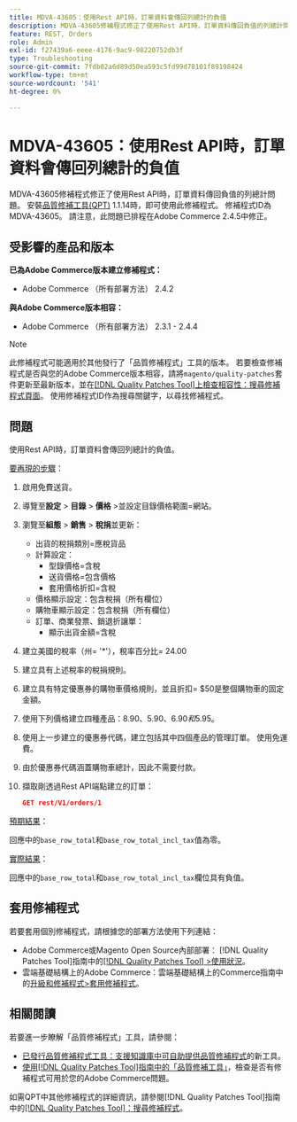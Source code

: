 ```yaml
---
title: MDVA-43605：使用Rest API時，訂單資料會傳回列總計的負值
description: MDVA-43605修補程式修正了使用Rest API時，訂單資料傳回負值的列總計問題。 安裝[Quality Patches Tool (QPT)](https://experienceleague.adobe.com/zh-hant/docs/commerce-operations/tools/quality-patches-tool/quality-patches-tool-to-self-serve-quality-patches) 1.1.14時，即可使用此修補程式。 修補程式ID為MDVA-43605。 請注意，此問題已排程在Adobe Commerce 2.4.5中修正。
feature: REST, Orders
role: Admin
exl-id: f27439a6-eeee-4176-9ac9-98220752db3f
type: Troubleshooting
source-git-commit: 7fdb02a6d89d50ea593c5fd99d78101f89198424
workflow-type: tm+mt
source-wordcount: '541'
ht-degree: 0%

---
```


# MDVA-43605：使用Rest API時，訂單資料會傳回列總計的負值

MDVA-43605修補程式修正了使用Rest API時，訂單資料傳回負值的列總計問題。 安裝[品質修補工具(QPT)](https://experienceleague.adobe.com/zh-hant/docs/commerce-operations/tools/quality-patches-tool/quality-patches-tool-to-self-serve-quality-patches) 1.1.14時，即可使用此修補程式。 修補程式ID為MDVA-43605。 請注意，此問題已排程在Adobe Commerce 2.4.5中修正。

## 受影響的產品和版本

**已為Adobe Commerce版本建立修補程式：**

* Adobe Commerce （所有部署方法） 2.4.2

**與Adobe Commerce版本相容：**

* Adobe Commerce （所有部署方法） 2.3.1 - 2.4.4

>[!NOTE]
>
>此修補程式可能適用於其他發行了「品質修補程式」工具的版本。 若要檢查修補程式是否與您的Adobe Commerce版本相容，請將`magento/quality-patches`套件更新至最新版本，並在[[!DNL Quality Patches Tool]上檢查相容性：搜尋修補程式頁面](https://experienceleague.adobe.com/zh-hant/docs/commerce-operations/tools/quality-patches-tool/quality-patches-tool-to-self-serve-quality-patches)。 使用修補程式ID作為搜尋關鍵字，以尋找修補程式。

## 問題

使用Rest API時，訂單資料會傳回列總計的負值。

<u>要再現的步驟</u>：

1. 啟用免費送貨。
1. 導覽至&#x200B;**設定** > **目錄** > **價格** >並設定目錄價格範圍=網站。
1. 瀏覽至&#x200B;**組態** > **銷售** > **稅捐**&#x200B;並更新：
   * 出貨的稅捐類別=應稅貨品
   * 計算設定：
      * 型錄價格=含稅
      * 送貨價格=包含價格
      * 套用價格折扣=含稅
   * 價格顯示設定：包含稅捐（所有欄位）
   * 購物車顯示設定：包含稅捐（所有欄位）
   * 訂單、商業發票、銷退折讓單：
      * 顯示出貨金額=含稅
1. 建立美國的稅率（州= &#39;*&#39;），稅率百分比= 24.00
1. 建立具有上述稅率的稅捐規則。
1. 建立具有特定優惠券的購物車價格規則，並且折扣= $50是整個購物車的固定金額。
1. 使用下列價格建立四種產品：$8.90、$5.90、$6.90和$5.95。
1. 使用上一步建立的優惠券代碼，建立包括其中四個產品的管理訂單。 使用免運費。
1. 由於優惠券代碼涵蓋購物車總計，因此不需要付款。
1. 擷取剛透過Rest API端點建立的訂單：

   ```json
   GET rest/V1/orders/1
   ```

<u>預期結果</u>：

回應中的`base_row_total`和`base_row_total_incl_tax`值為零。

<u>實際結果</u>：

回應中的`base_row_total`和`base_row_total_incl_tax`欄位具有負值。

## 套用修補程式

若要套用個別修補程式，請根據您的部署方法使用下列連結：

* Adobe Commerce或Magento Open Source內部部署： [!DNL Quality Patches Tool]指南中的[[!DNL Quality Patches Tool] >使用狀況](/help/tools/quality-patches-tool/usage.md)。
* 雲端基礎結構上的Adobe Commerce：雲端基礎結構上的Commerce指南中的[升級和修補程式>套用修補程式](https://experienceleague.adobe.com/docs/commerce-cloud-service/user-guide/develop/upgrade/apply-patches.html?lang=zh-Hant)。

## 相關閱讀

若要進一步瞭解「品質修補程式」工具，請參閱：

* [已發行品質修補程式工具：支援知識庫中可自助提供品質修補程式](https://experienceleague.adobe.com/zh-hant/docs/commerce-operations/tools/quality-patches-tool/quality-patches-tool-to-self-serve-quality-patches)的新工具。
* [使用[!DNL Quality Patches Tool]指南中的「品質修補工具」](/help/tools/quality-patches-tool/patches-available-in-qpt/check-patch-for-magento-issue-with-magento-quality-patches.md)，檢查是否有修補程式可用於您的Adobe Commerce問題。

如需QPT中其他修補程式的詳細資訊，請參閱[!DNL Quality Patches Tool]指南中的[[!DNL Quality Patches Tool]：搜尋修補程式](https://experienceleague.adobe.com/tools/commerce-quality-patches/index.html?lang=zh-Hant)。
